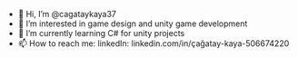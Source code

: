 - 👋 Hi, I’m @cagataykaya37
- 👀 I’m interested in game design and unity game development
- 🌱 I’m currently learning C# for unity projects
- 📫 How to reach me: linkedIn: linkedin.com/in/çağatay-kaya-506674220

<!---
cagataykaya37/cagataykaya37 is a ✨ special ✨ repository because its `README.md` (this file) appears on your GitHub profile.
You can click the Preview link to take a look at your changes.
--->
